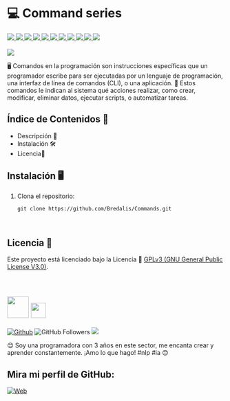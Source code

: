 <h1><b>💻 Command series</b></h1>
<a href="https://www.microsoft.com/es-es/software-download/windows10%20" target="_blank">
  <img src="https://img.shields.io/badge/Windows-F1C40F">
</a>
<a href="https://www.linux.org/pages/download/" target="_blank">
  <img src="https://img.shields.io/badge/Linux-5D6D7E">
</a>
<a href="https://www.mongodb.com/try/download/community" target="_blank">
  <img src="https://img.shields.io/badge/MongoDB-28B463">
</a>
<a href="https://pypi.org/project/pysqlite3/" target="_blank">
  <img src="https://img.shields.io/badge/SQLite-3498DB">
</a>
<a href="https://flask-restful.readthedocs.io/en/latest/" target="_blank">
  <img src="https://img.shields.io/badge/RestFul-2ECC71">
</a>
<a href="https://pypi.org/project/pytest/" target="_blank">
  <img src="https://img.shields.io/badge/PyTest-58D68D">
</a>
<a href="https://pypi.org/project/Flask-SQLAlchemy/" target="_blank">
  <img src="https://img.shields.io/badge/SQLAlchemy-E67E22">
</a>
<a href="https://www.sublimetext.com/download" target="_blank">
  <img src="https://img.shields.io/badge/SublimeText-AF601A">
</a>
<a href="https://code.visualstudio.com/download" target="_blank">
  <img src="https://img.shields.io/badge/Visual Studio Code-3498DB">
</a>
<a href="https://git-scm.com/downloads" target="_blank">
  <img src="https://img.shields.io/badge/Git-F1C40F">
</a>
<a href="https://docs.npmjs.com/downloading-and-installing-node-js-and-npm" target="_blank">
  <img src="https://img.shields.io/badge/Chrome-e74c3c">
</a>
<br><br>

<img src="https://i.pinimg.com/236x/89/99/0e/89990e48b43f047c5e8042b7d98f9507.jpg">

<p>
  🖥️ Comandos en la programación son instrucciones específicas que un programador escribe 
  para ser ejecutadas por un lenguaje de programación, una interfaz de línea de comandos 
  (CLI), o una aplicación. 📜 Estos comandos le indican al sistema qué acciones realizar, 
  como crear, modificar, eliminar datos, ejecutar scripts, o automatizar tareas.
</p>

## Índice de Contenidos 🧾

- Descripción 📝
- Instalación 🛠️
- Licencia📜

## Instalación 🖥️

1. Clona el repositorio:

    ```
    git clone https://github.com/Bredalis/Commands.git
    ```

<br>

## Licencia 📜

Este proyecto está licenciado bajo la Licencia 📜 <a href="https://www.gnu.org/licenses/gpl-3.0.en.html" target="_blank">GPLv3 (GNU General Public License V3.0)</a>.

<br>

## <img src="https://avatars.githubusercontent.com/u/111624948?s=400&u=cd081f79392220d8cd2a22f2a8d5d3b18814350a&v=4" width="50" height="50"> <img src="https://readme-typing-svg.demolab.com?font=Roboto+Slab&color=%23FFFFFF&size=35&center=true&vCenter=true&width=450&duration=1500&pause=1000&lines=Hola,+soy;Bredalis+Gautreaux!" width="auto" height="35"/>
[![Github](https://img.shields.io/github/followers/Bredalis?label=Follow&style=social)](https://github.com/Bredalis)
![GitHub Followers](https://img.shields.io/github/stars/bredalis?style=social)
<a href="https://www.linkedin.com/in/bredalis-gautreaux/" target="_blank">
  <img src="https://img.shields.io/badge/-LinkedIn-blue?style=flat-square&logo=Linkedin&logoColor=white">
</a>

😊 Soy una programadora con 3 años en este sector, me encanta crear y aprender constantemente. ¡Amo lo que hago! #nlp #ia 😊

## Mira mi perfil de GitHub:
[![Web](https://img.shields.io/badge/GitHub-Bredalis-14a1f0?style=for-the-badge&logo=github&logoColor=white&labelColor=101010)](https://github.com/bredalis)

